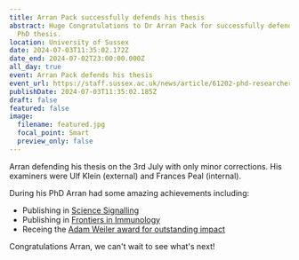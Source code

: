 ```yaml
---
title: Arran Pack successfully defends his thesis
abstract: Huge Congratulations to Dr Arran Pack for successfully defending his
  PhD thesis.
location: University of Sussex
date: 2024-07-03T11:35:02.172Z
date_end: 2024-07-02T23:00:00.000Z
all_day: true
event: Arran Pack defends his thesis
event_url: https://staff.sussex.ac.uk/news/article/61202-phd-researchers-awarded-for-outstanding-impact
publishDate: 2024-07-03T11:35:02.185Z
draft: false
featured: false
image:
  filename: featured.jpg
  focal_point: Smart
  preview_only: false
---
```

Arran defending his thesis on the 3rd July with only minor corrections. His examiners were Ulf Klein (external) and Frances Peal (internal).

During his PhD Arran had some amazing achievements including:

* Publishing in [Science Signalling ](/publication/the-nf-κb-multidimer-system-model-a-knowledge-base-to-explore-diverse-biological-contexts/)
* Publishing in [Frontiers in Immunology](/publication/nf-κb-fingerprinting-reveals-heterogeneous-nf-κb-composition-in-diffuse-large-b-cell-lymphoma/)
* Receing the [Adam Weiler award for outstanding impact](/talk/arran-pack-receives-adam-weiler-award-for-outstanding-impact./)

Congratulations Arran, we can't wait to see what's next!